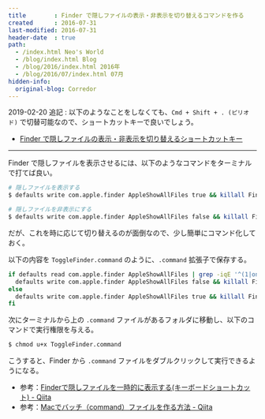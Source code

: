 ```yaml
---
title        : Finder で隠しファイルの表示・非表示を切り替えるコマンドを作る
created      : 2016-07-31
last-modified: 2016-07-31
header-date  : true
path:
  - /index.html Neo's World
  - /blog/index.html Blog
  - /blog/2016/index.html 2016年
  - /blog/2016/07/index.html 07月
hidden-info:
  original-blog: Corredor
---
```


2019-02-20 追記 : 以下のようなことをしなくても、`Cmd + Shift + . (ピリオド)` で切替可能なので、ショートカットキーで良いでしょう。

- [Finder で隠しファイルの表示・非表示を切り替えるショートカットキー](/blog/2018/03/13-01.html)

---

Finder で隠しファイルを表示させるには、以下のようなコマンドをターミナルで打てば良い。

```bash
# 隠しファイルを表示する
$ defaults write com.apple.finder AppleShowAllFiles true && killall Finder

# 隠しファイルを非表示にする
$ defaults write com.apple.finder AppleShowAllFiles false && killall Finder
```

だが、これを時に応じて切り替えるのが面倒なので、少し簡単にコマンド化しておく。

以下の内容を `ToggleFinder.command` のように、`.command` 拡張子で保存する。

```bash
if defaults read com.apple.finder AppleShowAllFiles | grep -iqE '^(1|on|true|yes)$'; then
  defaults write com.apple.finder AppleShowAllFiles false && killall Finder
else
  defaults write com.apple.finder AppleShowAllFiles true && killall Finder
fi
```

次にターミナルから上の `.command` ファイルがあるフォルダに移動し、以下のコマンドで実行権限を与える。

```bash
$ chmod u+x ToggleFinder.command
```

こうすると、Finder から `.command` ファイルをダブルクリックして実行できるようになる。

- 参考：[Finderで隠しファイルを一時的に表示する(キーボードショートカット) - Qiita](http://qiita.com/kawaz/items/08b4f4770789fb96d70e)
- 参考：[Macでバッチ（command）ファイルを作る方法 - Qiita](http://qiita.com/TatsuyaOGth/items/f15bfa9aeb68d8ecfc67)
